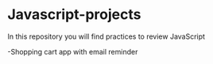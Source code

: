 # Javascript-projects
In this repository you will find practices to review JavaScript

-Shopping cart app with email reminder
